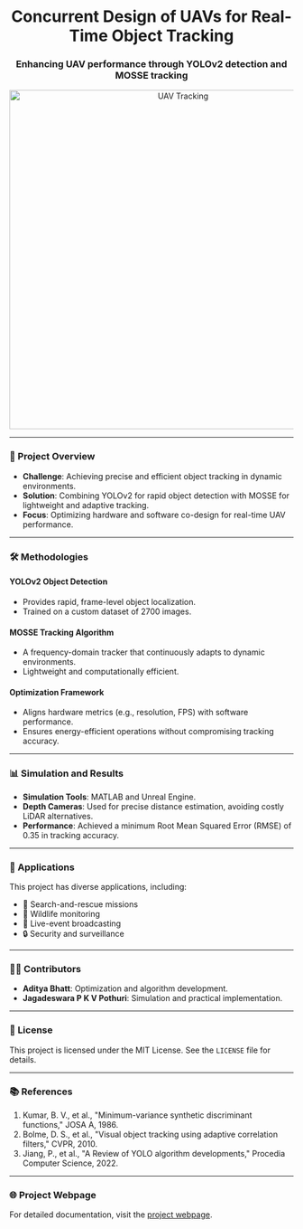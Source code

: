 <h1 align="center">Concurrent Design of UAVs for Real-Time Object Tracking</h1>
<h3 align="center">Enhancing UAV performance through YOLOv2 detection and MOSSE tracking</h3>

<p align="center">
  <img src="https://i.giphy.com/media/v1.Y2lkPTc5MGI3NjExa2MxMzZhamhyenh1ODZ0bmtlZXVvMTRwYXo5dWd4OGJpaTJxaHJ1MiZlcD12MV9pbnRlcm5hbF9naWZfYnlfaWQmY3Q9Zw/qgQUggAC3Pfv687qPC/giphy.gif" alt="UAV Tracking" width="600"/>
</p>

---

### 🚀 Project Overview
- **Challenge**: Achieving precise and efficient object tracking in dynamic environments.
- **Solution**: Combining YOLOv2 for rapid object detection with MOSSE for lightweight and adaptive tracking.
- **Focus**: Optimizing hardware and software co-design for real-time UAV performance.

---

### 🛠️ Methodologies

#### YOLOv2 Object Detection
- Provides rapid, frame-level object localization.
- Trained on a custom dataset of 2700 images.

#### MOSSE Tracking Algorithm
- A frequency-domain tracker that continuously adapts to dynamic environments.
- Lightweight and computationally efficient.

#### Optimization Framework
- Aligns hardware metrics (e.g., resolution, FPS) with software performance.
- Ensures energy-efficient operations without compromising tracking accuracy.

---

### 📊 Simulation and Results
- **Simulation Tools**: MATLAB and Unreal Engine.
- **Depth Cameras**: Used for precise distance estimation, avoiding costly LiDAR alternatives.
- **Performance**: Achieved a minimum Root Mean Squared Error (RMSE) of 0.35 in tracking accuracy.

---

### 🌟 Applications
This project has diverse applications, including:
- 🛟 Search-and-rescue missions
- 🐾 Wildlife monitoring
- 🎥 Live-event broadcasting
- 🔒 Security and surveillance

---

### 👨‍💻 Contributors
- **Aditya Bhatt**: Optimization and algorithm development.
- **Jagadeswara P K V Pothuri**: Simulation and practical implementation.

---

### 📜 License
This project is licensed under the MIT License. See the `LICENSE` file for details.

---

### 📚 References
1. Kumar, B. V., et al., "Minimum-variance synthetic discriminant functions," JOSA A, 1986.
2. Bolme, D. S., et al., "Visual object tracking using adaptive correlation filters," CVPR, 2010.
3. Jiang, P., et al., "A Review of YOLO algorithm developments," Procedia Computer Science, 2022.

---

### 🌐 Project Webpage
For detailed documentation, visit the [project webpage](https://pjpkvarma.github.io/paper-submitted/).
